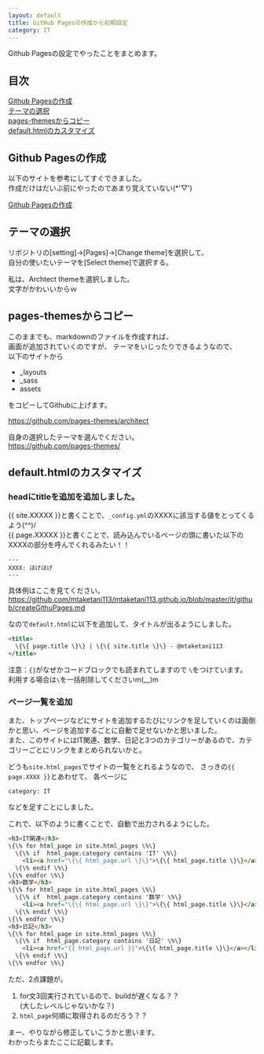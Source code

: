 ```yaml
---
layout: default
title: GitHub Pagesの作成から初期設定
category: IT
---
```

Github Pagesの設定でやったことをまとめます。

## 目次

[Github Pagesの作成](#anchor1)  
[テーマの選択](#anchor2)  
[pages-themesからコピー](#anchor3)  
[default.htmlのカスタマイズ](#anchor4)

<a id="anchor1"></a>

## Github Pagesの作成

以下のサイトを参考にしてすぐできました。  
作成だけはだいぶ前にやったのであまり覚えていない(*'▽')

[Github Pagesの作成](https://docs.github.com/ja/pages/getting-started-with-github-pages/creating-a-github-pages-site)

<a id="anchor2"></a>

## テーマの選択

リポジトリの[setting]->[Pages]->[Change theme]を選択して、  
自分の使いたいテーマを[Select theme]で選択する。

私は、Archtect themeを選択しました。  
文字がかわいいからｗ

<a id="anchor3"></a>

## pages-themesからコピー

このままでも、markdownのファイルを作成すれば、  
画面が追加されていくのですが、
テーマをいじったりできるようなので、  
以下のサイトから
- _layouts
- _sass
- assets

をコピーしてGithubに上げます。

https://github.com/pages-themes/architect

自身の選択したテーマを選んでください。  
https://github.com/pages-themes/

<a id="anchor4"></a>

## default.htmlのカスタマイズ

### headにtitleを追加を追加しました。

{{ site.XXXXX }}と書くことで、`_config.yml`のXXXXに該当する値をとってくるよう(^^)/  
{{ page.XXXXX }}と書くことで、読み込んでいるページの頭に書いた以下のXXXXの部分を呼んでくれるみたい！！

```
---
XXXX: ほげほげ
---
```

具体例はここを見てください。
https://github.com/mtaketani113/mtaketani113.github.io/blob/master/it/github/createGithuPages.md

なので`default.html`に以下を追加して、タイトルが出るようにしました。

```html
<title>
  \{\{ page.title \}\} | \{\{ site.title \}\} - @mtaketani113
</title>
```

注意：`{}`がなぜかコードブロックでも読まれてしますので
`\`をつけています。  
利用する場合は`\`を一括削除してくださいm(__)m

### ページ一覧を追加

また、トップページなどにサイトを追加するたびにリンクを足していくのは面倒かと思い、ページを追加するごとに自動で足せないかと思いました。  
また、このサイトにはIT関連、数学、日記と3つのカテゴリーがあるので、カテゴリーごとにリンクをまとめられないかと。

どうも`site.html_pages`でサイトの一覧をとれるようなので、
さっきの`{{ page.XXXX }}`とあわせて、
各ページに
```
category: IT
```
などを足すことにしました。

これで、以下のように書くことで、自動で出力されるようにした。

```html
<h3>IT関連</h3>
\{\% for html_page in site.html_pages \%\}
  \{\% if  html_page.category contains 'IT' \%\}
    <li><a href="\{\{ html_page.url \}\}">\{\{ html_page.title \}\}</a></li>
  \{\% endif \%\}
\{\% endfor \%\}
<h3>数学</h3>
\{\% for html_page in site.html_pages \%\}
  \{\% if  html_page.category contains '数学' \%\}
    <li><a href="\{\{ html_page.url \}\}">\{\{ html_page.title \}\}</a></li>
  \{\% endif \%\}
\{\% endfor \%\}
<h3>日記</h3>
\{\% for html_page in site.html_pages \%\}
  \{\% if  html_page.category contains '日記' \%\}
    <li><a href="{{ html_page.url }}">\{\{ html_page.title \}\}</a></li>
  \{\% endif \%\}
\{\% endfor \%\}
```

ただ、2点課題が。
1. for文3回実行されているので、buildが遅くなる？？  
(大したレベルじゃないかな？)
2. `html_page`何順に取得されるのだろう？？

まー、やりながら修正していこうかと思います。  
わかったらまたここに記載します。